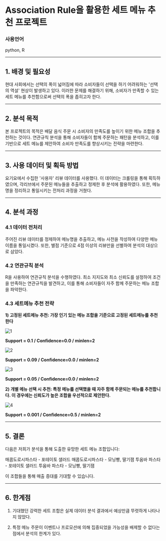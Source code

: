 # Association Rule을 활용한 세트 메뉴 추천 프로젝트

### 사용언어
python, R

---

## 1. 배경 및 필요성
현대 사회에서는 선택의 폭이 넓어짐에 따라 소비자들이 선택을 하기 어려워하는 '선택의 역설' 현상이 발생하고 있다.
이러한 문제를 해결하기 위해, 소비자가 만족할 수 있는 세트 메뉴를 추천함으로써 선택의 폭을 좁히고자 한다.

---

## 2. 분석 목적
본 프로젝트의 목적은 배달 음식 주문 시 소비자의 만족도를 높이기 위한 메뉴 조합을 추천하는 것이다.
연관규칙 분석을 통해 소비자들이 함께 주문하는 패턴을 분석하고, 이를 기반으로 세트 메뉴를 제안하여 소비자 만족도를 향상시키는 전략을 마련한다.

---

## 3. 사용 데이터 및 획득 방법
요기요에서 수집한 '사용자' 리뷰 데이터를 사용했다. 이 데이터는 크롤링을 통해 획득하였으며, 각리브에서 주문된 메뉴들을 추출하고 정제한 후 분석에 활용하였다.
또한, 메뉴명을 정리하고 통일시키는 전처리 과정을 거쳤다.

---

## 4. 분석 과정
### 4.1 데이터 전처리
주어진 리뷰 데이터를 정제하여 메뉴명을 추출하고, 메뉴 사전을 작성하여 다양한 메뉴 이름을 통일시켰다.
또한, 별점 기준으로 4점 이상의 리뷰만을 선별하여 분석의 대상으로 삼았다.


### 4.2 연관규칙 분석
R을 사용하여 연관규칙 분석을 수행하였다. 최소 지지도와 최소 신뢰도를 설정하여 조건을 만족하는 연관규칙을 발견하고, 이를 통해 소비자들이 자주 함께 주문하는 메뉴 조합을 파악한다. 



### 4.3 세트메뉴 추천 전략
**1) 고정된 세트메뉴 추천: 가장 인기 있는 메뉴 조합을 기준으로 고정된 세트메뉴를 추천한다**

![1](https://github.com/user-attachments/assets/b9766a6f-8475-4e7c-8f2e-c4fca26ed6f7)

**Support = 0.1 / Confidence=0.0 / minlen=2**


![2](https://github.com/user-attachments/assets/c1e868c1-8fb2-4433-a8c5-c11370610863)

**Support = 0.09 / Confidence=0.0 / minlen=2**


![3](https://github.com/user-attachments/assets/534353af-c9e1-4c79-86a2-6c2bb4ea1de4)

**Support = 0.05 / Confidence=0.0 / minlen=2**



**2) 개별 메뉴 선택 시 추천: 특정 메뉴를 선택했을 때 자주 함께 주문되는 메뉴를 추천합니다. 이 경우에는 신뢰도가 높은 조합을 우선적으로 제안한다.**

![4](https://github.com/user-attachments/assets/8a04fbab-6527-4106-b369-7dc199371744)
   
**Support = 0.001 / Confidence=0.5 / minlen=2**

---

## 5. 결론
다음은 저희가 분석을 통해 도출한 유망한 세트 메뉴 조합입니다:

매콤도로시파스타 - 포테이토 샐러드
매콤도로시파스타 - 모닝빵, 딸기잼
투움바 파스타 - 포테이토 샐러드
투움바 파스타 - 모닝빵, 딸기잼


이 조합들을 통해 매출 증대를 기대할 수 있습니다.





---

## 6. 한계점
1. 기대했던 강력한 세트 조합은 실제 데이터 분석 결과에서 예상만큼 뚜렷하게 나타나지 않았다. 

2. 특정 메뉴 주문이 이벤트나 프로모션에 의해 집중되었을 가능성을 배제할 수 없다는 점에서 분석의 한계가 있다.
